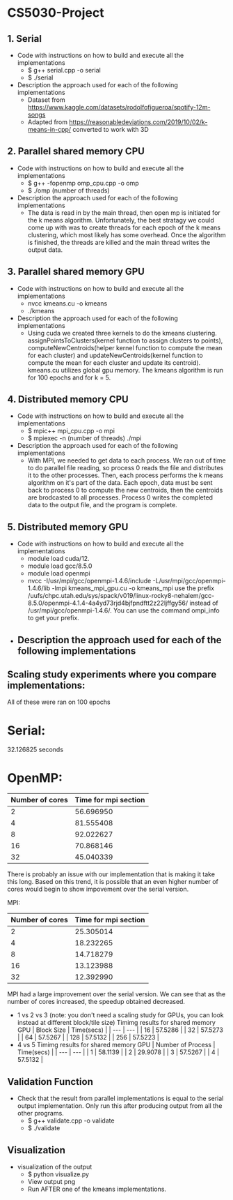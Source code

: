 # CS5030-Project

## 1. Serial
- Code with instructions on how to build and execute all the implementations
    - $ g++ serial.cpp -o serial
    - $ ./serial
- Description the approach used for each of the following implementations
    - Dataset from https://www.kaggle.com/datasets/rodolfofigueroa/spotify-12m-songs
    - Adapted from https://reasonabledeviations.com/2019/10/02/k-means-in-cpp/ converted to work with 3D

## 2. Parallel shared memory CPU
- Code with instructions on how to build and execute all the implementations
    - $ g++ -fopenmp omp_cpu.cpp -o omp
    - $ ./omp (number of threads)
- Description the approach used for each of the following implementations
    - The data is read in by the main thread, then open mp is initiated for the k means algorithm. Unfortunately, the best stratagy we could come up with was to create threads for each epoch of the k means clustering, which most likely has some overhead. Once the algorithm is finished, the threads are killed and the main thread writes the output data.

## 3. Parallel shared memory GPU
- Code with instructions on how to build and execute all the implementations
    - nvcc kmeans.cu -o kmeans
    - ./kmeans
- Description the approach used for each of the following implementations
    - Using cuda we created three kernels to do the kmeans clustering. assignPointsToClusters(kernel function to assign clusters to points), computeNewCentroids(helper kernel function to compute the mean for each cluster) and updateNewCentroids(kernel function to compute the mean for each cluster and update its centroid). kmeans.cu utilizes global gpu memory. The kmeans algorithm is run for 100 epochs and for k = 5.
## 4. Distributed memory CPU
- Code with instructions on how to build and execute all the implementations
    - $ mpic++ mpi_cpu.cpp -o mpi
    - $ mpiexec -n (number of threads) ./mpi
- Description the approach used for each of the following implementations
    - With MPI, we needed to get data to each process. We ran out of time to do parallel file reading, so process 0 reads the file and distributes it to the other processes. Then, each process performs the k means algorithm on it's part of the data. Each epoch, data must be sent back to process 0 to compute the new centroids, then the centroids are brodcasted to all processes. Process 0 writes the completed data to the output file, and the program is complete.

## 5. Distributed memory GPU
- Code with instructions on how to build and execute all the implementations
    - module load cuda/12.
    - module load gcc/8.5.0
    - module load openmpi
    - nvcc -I/usr/mpi/gcc/openmpi-1.4.6/include -L/usr/mpi/gcc/openmpi-1.4.6/lib -lmpi kmeans_mpi_gpu.cu -o kmeans_mpi
      use the prefix /uufs/chpc.utah.edu/sys/spack/v019/linux-rocky8-nehalem/gcc-8.5.0/openmpi-4.1.4-4a4yd73rjd4bjfpndftt2z22ljffgy56/ instead of /usr/mpi/gcc/openmpi-1.4.6/. You can use the command ompi_info to get your prefix.
- Description the approach used for each of the following implementations
    - 

## Scaling study experiments where you compare implementations:
All of these were ran on 100 epochs

# Serial: 
32.126825 seconds

# OpenMP:

| Number of cores | Time for mpi section |
| --- | --- |
| 2 | 56.696950 |
| 4 | 81.555408 |
| 8 | 92.022627 |
| 16 | 70.868146 | 
| 32 | 45.040339 |

There is probably an issue with our implementation that is making it take this long. Based on this trend, it is possible that an even higher number of cores would begin to show impovement over the serial version.

MPI: 

| Number of cores | Time for mpi section |
| --- | --- |
| 2 | 25.305014 |
| 4 | 18.232265 |
| 8 | 14.718279 |
| 16 | 13.123988 | 
| 32 | 12.392990 |

MPI had a large improvement over the serial version. We can see that as the number of cores increased, the speedup obtained decreased.

- 1 vs 2 vs 3 (note: you don't need a scaling study for GPUs, you can look instead at different block/tile size)
  Timimg results for shared memory GPU
    | Block Size | Time(secs) |
    | --- | --- |
    | 16 | 57.5286 |
    | 32 | 57.5273 |
    | 64 | 57.5267 |
    | 128 | 57.5132 | 
    | 256 | 57.5223 |
- 4 vs 5
  Timimg results for shared memory GPU
    | Number of Process | Time(secs) |
    | --- | --- |
    | 1 | 58.1139 |
    | 2 | 29.9078 |
    | 3 | 57.5267 |
    | 4 | 57.5132 |

## Validation Function
- Check that the result from parallel implementations is equal to the serial output implementation. Only run this after producing output from all the other programs.
    - $ g++ validate.cpp -o validate
    - $ ./validate

## Visualization
- visualization of the output
    - $ python visualize.py
    - View output png
    - Run AFTER one of the kmeans implementations.
